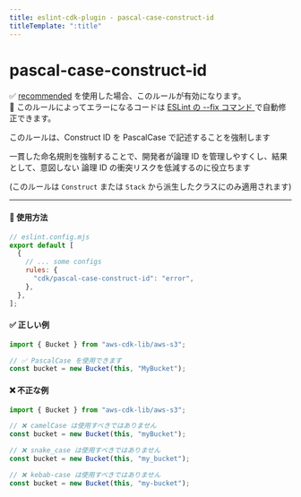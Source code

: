 ```yaml
---
title: eslint-cdk-plugin - pascal-case-construct-id
titleTemplate: ":title"
---
```


# pascal-case-construct-id

<div class="info-item">
    ✅ <a href="/ja/rules/#recommended-rules">recommended</a>
  を使用した場合、このルールが有効になります。
</div>
<div class="info-item">
  🔧 このルールによってエラーになるコードは
  <a href="https://eslint.org/docs/latest/use/command-line-interface#--fix">
    ESLint の --fix コマンド
  </a>
  で自動修正できます。
</div>

このルールは、Construct ID を PascalCase で記述することを強制します

一貫した命名規則を強制することで、開発者が論理 ID を管理しやすくし、結果として、意図しない 論理 ID の衝突リスクを低減するのに役立ちます

(このルールは `Construct` または `Stack` から派生したクラスにのみ適用されます)

---

#### 🔧 使用方法

```js
// eslint.config.mjs
export default [
  {
    // ... some configs
    rules: {
      "cdk/pascal-case-construct-id": "error",
    },
  },
];
```

#### ✅ 正しい例

```ts
import { Bucket } from "aws-cdk-lib/aws-s3";

// ✅ PascalCase を使用できます
const bucket = new Bucket(this, "MyBucket");
```

#### ❌ 不正な例

```ts
import { Bucket } from "aws-cdk-lib/aws-s3";

// ❌ camelCase は使用すべきではありません
const bucket = new Bucket(this, "myBucket");

// ❌ snake_case は使用すべきではありません
const bucket = new Bucket(this, "my_bucket");

// ❌ kebab-case は使用すべきではありません
const bucket = new Bucket(this, "my-bucket");
```
